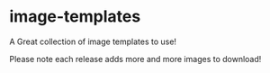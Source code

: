 # image-templates
A Great collection of image templates to use!

Please note each release adds more and more images to download!
